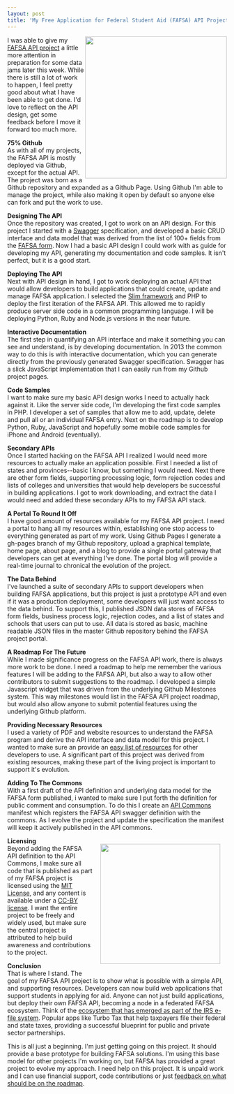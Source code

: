 ```yaml
---
layout: post
title: 'My Free Application for Federal Student Aid (FAFSA) API Project'
---
```

<p><a href="https://ed-data.github.io/fafsa-api"><img src="https://s3.amazonaws.com/kinlane-productions/federal-government/ed/fafsa-form.jpg" alt="" width="325" align="right" /></a></p>
<p>I was able to give my <a title="FAFSA API Project" href="http://ed-data.github.io/fafsa-api/index.html">FAFSA API project</a> a little more attention in preparation for some data jams later this week. While there is still a lot of work to happen, I feel pretty good about what I have been able to get done. I'd love to reflect on the API design, get some feedback before I move it forward too much more.</p>
<p><strong>75% Github</strong><br /> As with all of my projects, the FAFSA API is mostly deployed via Github, except for the actual API. The project was born as a Github repository and expanded as a Github Page. Using Github I'm able to manage the project, while also making it open by default so anyone else can fork and put the work to use.</p>
<p><strong>Designing The API</strong><br /> Once the repository was created, I got to work on an API design. For this project I started with a <a title="Swagger" href="https://bitly.com/1j2KERU+">Swagger</a> specification, and developed a basic CRUD interface and data model that was derived from the list of 100+ fields from the <a title="FAFSA Form" href="http://www.fafsa.ed.gov/fotw1314/pdf/PdfFafsa13-14.pdf">FAFSA form</a>.  Now I had a basic API design I could work with as guide for developing my API, generating my documentation and code samples. It isn't perfect, but it is a good start.</p>
<p><strong>Deploying The API</strong><br /> Next with API design in hand, I got to work deploying an actual API that would allow developers to build applications that could create, update and manage FAFSA application. I selected the <a href="http://www.slimframework.com/">Slim framework</a> and PHP to deploy the first iteration of the FAFSA API. This allowed me to rapidly produce server side code in a common programming language. I will be deploying Python, Ruby and Node.js versions in the near future.</p>
<p><strong>Interactive Documentation</strong><br /> The first step in quantifying an API interface and make it something you can see and understand, is by developing documentation. In 2013 the common way to do this is with interactive documentation, which you can generate directly from the previously generated Swagger specification. Swagger has a slick JavaScript implementation that I can easily run from my Github project pages.</p>
<p><strong>Code Samples</strong><br /> I want to make sure my basic API design works I need to actually hack against it. Like the server side code, I'm developing the first code samples in PHP. I developer a set of samples that allow me to add, update, delete and pull all or an individual FAFSA entry. Next on the roadmap is to develop Python, Ruby, JavaScript and hopefully some mobile code samples for iPhone and Android (eventually).</p>
<p><strong>Secondary APIs</strong><br /> Once I started hacking on the FAFSA API I realized I would need more resources to actually make an application possible. First I needed a list of states and provinces--basic I know, but something I would need. Next there are other form fields, supporting processing logic, form rejection codes and lists of colleges and universities that would help developers be successful in building applications. I got to work downloading, and extract the data I would need and added these secondary APIs to my FAFSA API stack.</p>
<p><strong>A Portal To Round It Off</strong><br /> I have good amount of resources available for my FAFSA API project. I need a portal to hang all my resources within, establishing one stop access to everything generated as part of my work. Using Github Pages I generate a gh-pages branch of my Github repository, upload a graphical template, home page, about page, and a blog to provide a single portal gateway that developers can get at everything I've done. The portal blog will provide a real-time journal to chronical the evolution of the project.&nbsp;</p>
<p><strong>The Data Behind</strong><br /> I've launched a suite of secondary APIs to support developers when building FAFSA applications, but this project is just a prototype API and even if it was a production deployment, some developers will just want access to the data behind. To support this, I published JSON data stores of FAFSA form fields, business process logic, rejection codes, and a list of states and schools that users can put to use. All data is stored as basic, machine readable JSON files in the master Github repository behind the FAFSA project portal.</p>
<p><strong>A Roadmap For The Future</strong><br /> While I made significance progress on the FAFSA API work, there is always more work to be done.  I need a roadmap to help me remember the various features I will be adding to the FAFSA API, but also a way to allow other contributors to submit suggestions to the roadmap. I developed a simple Javascript widget that was driven from the underlying Github Milestones system. This way milestones would list in the FAFSA API project roadmap, but would also allow anyone to submit potential features using the underlying Github platform.</p>
<p><strong>Providing Necessary Resources </strong><br /> I used a variety of PDF and website resources to understand the FAFSA program and derive the API interface and data model for this project. I wanted to make sure an provide an <a href="http://ed-data.github.io/fafsa-api/resources.html">easy list of resources</a> for other developers to use. A significant part of this project was derived from existing resources, making these part of the living project is important to support it's evolution.</p>
<p><strong>Adding To The Commons</strong><br /> With a first draft of the API definition and underlying data model for the FAFSA form published, i wanted to make sure I put forth the definition for public comment and consumption. To do this I create an <a title="API Commons" href="http://apicommons.org">API Commons</a> manifest which registers the FAFSA API swagger definition with the commons. As I evolve the project and update the specification the manifest will keep it actively published in the API commons.</p>
<p><a href="http://apicommons.org"><img class="c1" style="padding: 15px;" src="https://s3.amazonaws.com/kinlane-productions/api-commons/api-commons-logo.png" alt="" width="275" align="right" /></a></p>
<p><strong>Licensing</strong><br /> Beyond adding the FAFSA API definition to the API Commons, I make sure all code that is published as part of my FAFSA project is licensed using the <a href="http://opensource.org/licenses/MIT">MIT License</a>, and any content is available under a <a href="http://creativecommons.org/licenses/by/3.0/">CC-BY license</a>. I want the entire project to be freely and widely used, but make sure the central project is attributed to help build awareness and contributions to the project.</p>
<p><strong>Conclusion</strong><br /> That is where I stand. The goal of my FAFSA API project is to show what is possible with a simple API, and supporting resources. Developers can now build web applications that support students in applying for aid. Anyone can not just build applications, but deploy their own FAFSA API, becoming a node in a federated FAFSA ecosystem. Think of the <a href="https://github.com/kinlane/irs-modernized-efile-blueprint">ecosystem that has emerged as part of the IRS e-file system</a>. Popular apps like Turbo Tax that help taxpayers file their federal and state taxes, providing a successful blueprint for public and private sector partnerships.</p>
<p>This is all just a beginning. I'm just getting going on this project. It should provide a base prototype for building FAFSA solutions. I'm using this base model for other projects I'm working on, but FAFSA has provided a great project to evolve my approach. I need help on this project. It is unpaid work and I can use financial support, code contributions or just <a href="https://github.com/ed-data/fafsa-api/issues?state=open">feedback on what should be on the roadmap</a>.</p>